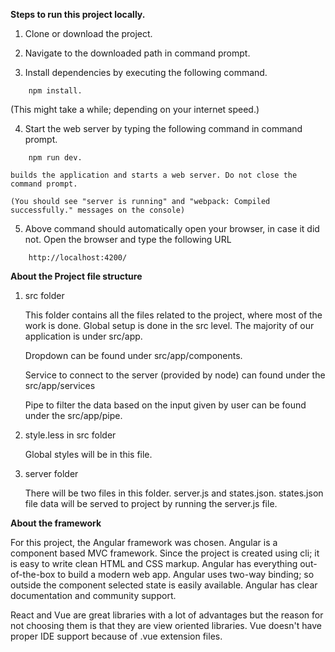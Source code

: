 
**Steps to run this project locally.**

1. Clone or download the project.

2. Navigate to the downloaded path in command prompt.

3. Install dependencies by executing the following command.

```
    npm install.
```
   (This might take a while; depending on your internet speed.)

4. Start the web server by typing the following command in command prompt.

```
    npm run dev.    
```
    builds the application and starts a web server. Do not close the command prompt.

    (You should see "server is running" and "webpack: Compiled successfully." messages on the console)    

5. Above command should automatically open your browser, in case it did not. Open the         browser and type the following URL 
```    
    http://localhost:4200/
```


**About the Project file structure**

1. src folder

    This folder contains all the files related to the project, where most of the work is done. Global setup is done in the src level. The majority of our application is under src/app.

    Dropdown can be found under src/app/components.

    Service to connect to the server (provided by node) can found under the src/app/services

    Pipe to filter the data based on the input given by user can be found under the src/app/pipe.

2. style.less in src folder

    Global styles will be in this file.    

3. server folder 

    There will be two files in this folder. server.js and states.json. states.json file data will be served to project by running the server.js file.



**About the framework**

For this project, the Angular framework was chosen. Angular is a component based MVC framework. Since the project is created using cli; it is easy to write clean HTML and CSS markup. Angular has everything out-of-the-box to build a modern web app. Angular uses two-way binding; so outside the component selected state is easily available.
Angular has clear documentation and community support. 

React and Vue are great libraries with a lot of advantages but the reason for not choosing them is that they are view oriented libraries. Vue doesn't have proper IDE support because of .vue extension files.